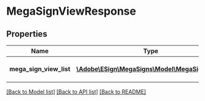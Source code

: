 # MegaSignViewResponse

## Properties
Name | Type | Description | Notes
------------ | ------------- | ------------- | -------------
**mega_sign_view_list** | [**\Adobe\ESign\MegaSigns\Model\MegaSignView[]**](MegaSignView.md) | List of mega sign views | [optional] 

[[Back to Model list]](../README.md#documentation-for-models) [[Back to API list]](../README.md#documentation-for-api-endpoints) [[Back to README]](../README.md)


